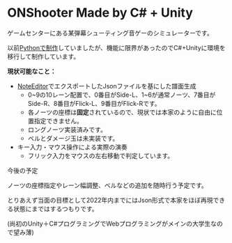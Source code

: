 # ONShooter Made by C# + Unity

ゲームセンターにある某弾幕シューティング音ゲーのシミュレーターです。

以前[Pythonで制作](https://github.com/Fumiya0719/ONShooter)していましたが、機能に限界があったのでC#+Unityに環境を移行して制作しています。

**現状可能なこと：**

- [NoteEditor](https://github.com/setchi/NoteEditor)でエクスポートしたJsonファイルを基にした譜面生成
    - 0~9の10レーン配置で、0番目がSide-L、1~6が通常ノーツ、7番目がSide-R、8番目がFlick-L、9番目がFlick-Rです。
    - 各ノーツの座標は**固定**されているので、現状では本家のように自由に位置指定できません。
    - ロングノーツ実装済みです。
    - ベルとダメージ玉は未実装です。
- キー入力・マウス操作による実際の演奏
    - フリック入力をマウスの左右移動で判定しています。
    

今後の予定

ノーツの座標指定やレーン幅調整、ベルなどの追加を随時行う予定です。

とりあえず当面の目標として2022年内までにはJson形式で本家をほぼ再現できる状態にまではするつもりです。

(尚初のUnity＋C#プログラミングでWebプログラミングがメインの大学生なので望み薄)